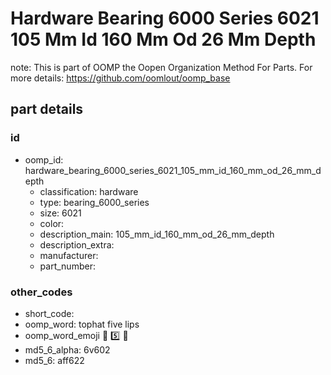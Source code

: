 # Hardware Bearing 6000 Series 6021 105 Mm Id 160 Mm Od 26 Mm Depth  

note: This is part of OOMP the Oopen Organization Method For Parts. For more details: https://github.com/oomlout/oomp_base

##  part details





### id
* oomp_id: hardware_bearing_6000_series_6021_105_mm_id_160_mm_od_26_mm_depth
  * classification: hardware
  * type: bearing_6000_series
  * size: 6021
  * color: 
  * description_main: 105_mm_id_160_mm_od_26_mm_depth
  * description_extra: 
  * manufacturer: 
  * part_number: 

### other_codes
* short_code: 
* oomp_word: tophat five lips
* oomp_word_emoji :tophat: :five: :lips:
* md5_6_alpha: 6v602
* md5_6: aff622
